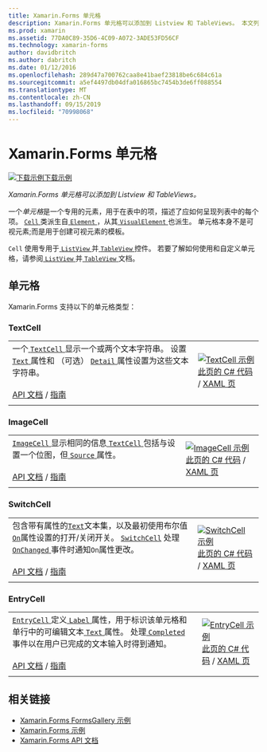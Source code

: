 ```yaml
---
title: Xamarin.Forms 单元格
description: Xamarin.Forms 单元格可以添加到 Listview 和 TableViews。 本文列出了在 Xamarin.Forms 中包含的单元格。
ms.prod: xamarin
ms.assetid: 77DA0C89-35D6-4C09-A072-3ADE53FD56CF
ms.technology: xamarin-forms
author: davidbritch
ms.author: dabritch
ms.date: 01/12/2016
ms.openlocfilehash: 289d47a700762caa8e41baef23818be6c684c61a
ms.sourcegitcommit: a5ef4497db04dfa016865bc7454b3de6ff088554
ms.translationtype: MT
ms.contentlocale: zh-CN
ms.lasthandoff: 09/15/2019
ms.locfileid: "70998068"
---
```

# <a name="xamarinforms-cells"></a>Xamarin.Forms 单元格

[![下载示例](~/media/shared/download.png)下载示例](https://docs.microsoft.com/samples/xamarin/xamarin-forms-samples/formsgallery)

_Xamarin.Forms 单元格可以添加到 Listview 和 TableViews。_

一个*单元格*是一个专用的元素，用于在表中的项，描述了应如何呈现列表中的每个项。 [ `Cell` ](xref:Xamarin.Forms.Cell)类派生自[ `Element` ](xref:Xamarin.Forms.Element)，从其[ `VisualElement` ](xref:Xamarin.Forms.Element)也派生。 单元格本身不是可视元素;而是用于创建可视元素的模板。

`Cell` 使用专用于[ `ListView` ](views.md#listView)并[ `TableView` ](views.md#tableView)控件。 若要了解如何使用和自定义单元格，请参阅[ `ListView` ](~/xamarin-forms/user-interface/listview/index.md)并[ `TableView` ](~/xamarin-forms/user-interface/tableview.md)文档。

## <a name="cells"></a>单元格

Xamarin.Forms 支持以下的单元格类型：

<a name="textCell" />

### <a name="textcell"></a>TextCell

|     |     |
| --- | --- |
| 一个[ `TextCell` ](xref:Xamarin.Forms.TextCell)显示一个或两个文本字符串。 设置[ `Text` ](xref:Xamarin.Forms.TextCell.Text)属性和 （可选） [ `Detail` ](xref:Xamarin.Forms.TextCell.Detail)属性设置为这些文本字符串。<br /><br />[API 文档](xref:Xamarin.Forms.TextCell) / [指南](~/xamarin-forms/user-interface/listview/customizing-cell-appearance.md#textcell) | [![TextCell 示例](cells-images/TextCell.png "TextCell 示例")](cells-images/TextCell-Large.png#lightbox "TextCell 示例")<br />[此页的 C# 代码](https://github.com/xamarin/xamarin-forms-samples/blob/master/FormsGallery/FormsGallery/FormsGallery/CodeExamples/TextCellDemoPage.cs) / [XAML 页](https://github.com/xamarin/xamarin-forms-samples/blob/master/FormsGallery/FormsGallery/FormsGallery/XamlExamples/TextCellDemoPage.xaml) |
|     |     |

### <a name="imagecell"></a>ImageCell

|     |     |
| --- | --- |
| [ `ImageCell` ](xref:Xamarin.Forms.ImageCell)显示相同的信息[ `TextCell` ](#textCell)包括与设置一个位图，但[ `Source` ](xref:Xamarin.Forms.Image.Source)属性。<br /><br />[API 文档](xref:Xamarin.Forms.ImageCell) / [指南](~/xamarin-forms/user-interface/listview/customizing-cell-appearance.md#imagecell) | [![ImageCell 示例](cells-images/ImageCell.png "ImageCell 示例")](cells-images/ImageCell-Large.png#lightbox "ImageCell 示例")<br />[此页的 C# 代码](https://github.com/xamarin/xamarin-forms-samples/blob/master/FormsGallery/FormsGallery/FormsGallery/CodeExamples/ImageCellDemoPage.cs) / [XAML 页](https://github.com/xamarin/xamarin-forms-samples/blob/master/FormsGallery/FormsGallery/FormsGallery/XamlExamples/ImageCellDemoPage.xaml) |
|     |     |

### <a name="switchcell"></a>SwitchCell

|     |     |
| --- | --- |
| 包含带有属性的[`Text`](xref:Xamarin.Forms.SwitchCell.Text)文本集，以及最初使用布尔值[`On`](xref:Xamarin.Forms.SwitchCell.On)属性设置的打开/关闭开关。 [`SwitchCell`](xref:Xamarin.Forms.SwitchCell) 处理[ `OnChanged` ](xref:Xamarin.Forms.SwitchCell.OnChanged)事件时通知`On`属性更改。<br /><br />[API 文档](xref:Xamarin.Forms.SwitchCell) / [指南](~/xamarin-forms/user-interface/tableview.md#switchcell) | [![SwitchCell 示例](cells-images/SwitchCell.png "SwitchCell 示例")](cells-images/SwitchCell-Large.png#lightbox "SwitchCell 示例")<br />[此页的 C# 代码](https://github.com/xamarin/xamarin-forms-samples/blob/master/FormsGallery/FormsGallery/FormsGallery/CodeExamples/SwitchCellDemoPage.cs) / [XAML 页](https://github.com/xamarin/xamarin-forms-samples/blob/master/FormsGallery/FormsGallery/FormsGallery/XamlExamples/SwitchCellDemoPage.xaml) |
|     |     |

### <a name="entrycell"></a>EntryCell

|     |     |
| --- | --- |
| [ `EntryCell` ](xref:Xamarin.Forms.EntryCell)定义[ `Label` ](xref:Xamarin.Forms.EntryCell.Label)属性，用于标识该单元格和单行中的可编辑文本[ `Text` ](xref:Xamarin.Forms.EntryCell.Text)属性。 处理[ `Completed` ](xref:Xamarin.Forms.EntryCell.Completed)事件以在用户已完成的文本输入时得到通知。<br /><br />[API 文档](xref:Xamarin.Forms.EntryCell) / [指南](~/xamarin-forms/user-interface/tableview.md#entrycell) | [![EntryCell 示例](cells-images/EntryCell.png "EntryCell 示例")](cells-images/EntryCell-Large.png#lightbox "EntryCell 示例")<br />[此页的 C# 代码](https://github.com/xamarin/xamarin-forms-samples/blob/master/FormsGallery/FormsGallery/FormsGallery/CodeExamples/EntryCellDemoPage.cs) / [XAML 页](https://github.com/xamarin/xamarin-forms-samples/blob/master/FormsGallery/FormsGallery/FormsGallery/XamlExamples/EntryCellDemoPage.xaml) |
|     |     |

## <a name="related-links"></a>相关链接

- [Xamarin.Forms FormsGallery 示例](https://docs.microsoft.com/samples/xamarin/xamarin-forms-samples/formsgallery)
- [Xamarin.Forms 示例](https://docs.microsoft.com/samples/browse/?products=xamarin&term=Xamarin.Forms)
- [Xamarin.Forms API 文档](https://docs.microsoft.com/dotnet/api/xamarin.forms?view=xamarin-forms)
